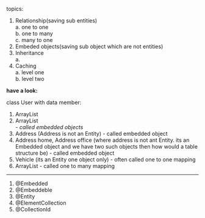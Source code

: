 topics:  

1. Relationship(saving sub entities)  
    a. one to one  
    b. one to many  
    c. many to one  
2. Embeded objects(saving sub object which are not entities)    
3. Inheritance  
    a.
4. Caching  
    a. level one  
    b. level two  
    
    
    
    
**have a look:**  
 
class User with data member:

1. ArrayList<String>  
2. ArrayList<Address> - called embedded objects  
3. Address (Address is not an Entity) - called embedded object  
4. Address home, Address office (where address is not ant Entity. its an Embedded object and we have two such objects then how would a table structure be) - called embedded object  
5. Vehicle (its an Entity one object only) - often called one to one mapping  
6. ArrayList<Vehicle> - called one to many mapping  

----
1. @Embedded
2. @Embeddeble
3. @Entity
4. @ElementCollection
5. @CollectionId

